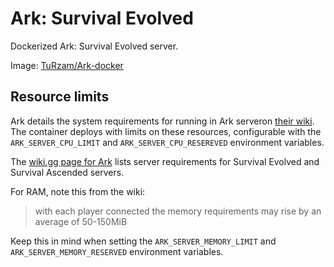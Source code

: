 # Ark: Survival Evolved

Dockerized Ark: Survival Evolved server.

Image: [TuRzam/Ark-docker](https://github.com/TuRz4m/Ark-docker/tree/master)

## Resource limits

Ark details the system requirements for running in Ark serveron [their wiki](https://ark.wiki.gg/wiki/Dedicated_server_setup#Prerequisites). The container deploys with limits on these resources, configurable with the `ARK_SERVER_CPU_LIMIT` and `ARK_SERVER_CPU_RESEREVED` environment variables.

The [wiki.gg page for Ark](https://ark.wiki.gg/wiki/Dedicated_server_setup) lists server requirements for Survival Evolved and Survival Ascended servers.

For RAM, note this from the wiki:

> with each player connected the memory requirements may rise by an average of 50-150MiB

Keep this in mind when setting the `ARK_SERVER_MEMORY_LIMIT` and `ARK_SERVER_MEMORY_RESERVED` environment variables.
